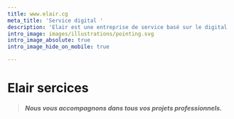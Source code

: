 ```yaml
---
title: www.elair.cg
meta_title: 'Service digital '
description: 'Elair est une entreprise de service basé sur le digital '
intro_image: images/illustrations/pointing.svg
intro_image_absolute: true
intro_image_hide_on_mobile: true

---
```

# Elair sercices 

> ##### Nous vous accompagnons dans tous vos projets professionnels.